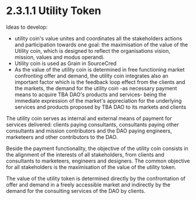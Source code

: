 # 2.3.1.1 Utility Token

Ideas to develop:

* utility coin's value unites and coordinates all the stakeholders actions and participation towards one goal: the maximisation of the value of the Utility coin, which is designed to reflect the organisations vision, mission, values and modus operandi.
* Utility coin is used as Grain in SourceCred
* As the value of the utility coin is determined in free functioning market confronting offer and demand, the utility coin integrates also an important factor which is the feedback loop effect from the clients and the markets, the demand for the utility coin -as necessary payment means to acquire TBA DAO's products and services- being the immediate expression of the market's appreciation for the underlying services and products proposed by TBA DAO to its markets and clients



The utility coin serves as internal and external means of payment for services delivered: clients paying consultants, consultants paying other consultants and mission contributors and the DAO paying engineers, marketeers and other contributors to the DAO.

Beside the payment functionality, the objective of the utility coin consists in the alignment of the interests of all stakeholders, from clients and consultants to marketeers, engineers and designers. The common objective for all stakeholders is the maximisation of the value of the utility token.

The value of the utility token is determined directly by the confrontation of offer and demand in a freely accessible market and indirectly by the demand for the consulting services of the DAO by clients.

